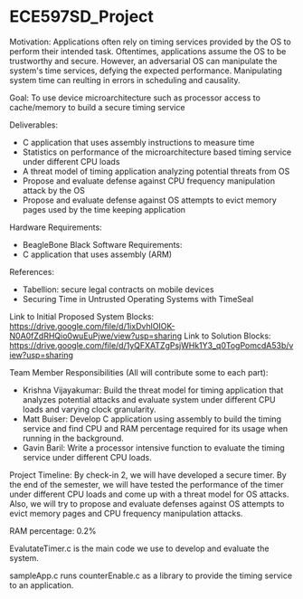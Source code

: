 # ECE597SD_Project

 Motivation:
    Applications often rely on timing services provided by the OS to perform their intended task. Oftentimes, applications assume the OS to be trustworthy and secure. However, an adversarial OS can manipulate the system's time services, defying the expected performance. Manipulating system time can reulting in errors in scheduling and causality.
    
Goal:
  To use device microarchitecture such as processor access to cache/memory to build a secure timing service
  
Deliverables:
  - C application that uses assembly instructions to measure time
  - Statistics on performance of the microarchitecture based timing service under different CPU loads
  - A threat model of timing application analyzing potential threats from OS
  - Propose and evaluate defense against CPU frequency manipulation attack by the OS
  - Propose and evaluate defense against OS attempts to evict memory pages used by the time keeping application

Hardware Requirements:
  - BeagleBone Black
Software Requirements:
  - C application that uses assembly (ARM)  

References:
 - Tabellion: secure legal contracts on mobile devices
 - Securing Time in Untrusted Operating Systems with TimeSeal

Link to Initial Proposed System Blocks: https://drive.google.com/file/d/1ixDvhlOIOK-N0A0fZdRHQio0wuEuPjwe/view?usp=sharing
Link to Solution Blocks: https://drive.google.com/file/d/1yQFXATZgPsjWHk1Y3_q0TogPomcdA53b/view?usp=sharing

Team Member Responsibilities (All will contribute some to each part):
 - Krishna Vijayakumar: Build the threat model for timing application that analyzes potential attacks and evaluate system under different CPU loads and varying clock granularity. 
 - Matt Buiser: Develop C application using assembly to build the timing service and find CPU and RAM percentage required for its usage when running in the background.
 - Gavin Baril: Write a processor intensive function to evaluate the timing service under different CPU loads.

Project Timeline:
  By check-in 2, we will have developed a secure timer. By the end of the semester, we will have tested the performance of the timer under different CPU loads and come up with a threat model for OS attacks. Also, we will try to propose and evaluate defenses against OS attempts to evict memory pages and CPU frequency manipulation attacks.
 
 
RAM percentage: 0.2% 

EvalutateTimer.c is the main code we use to develop and evaluate the system.

sampleApp.c runs counterEnable.c as a library to provide the timing service to an application.
  
  
